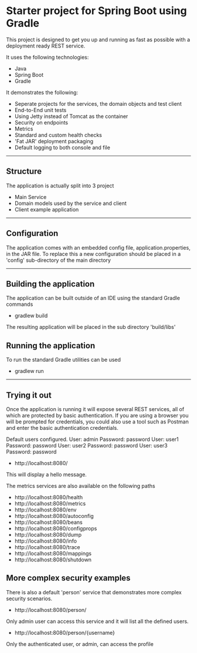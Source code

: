 # Starter project for Spring Boot using Gradle

This project is designed to get you up and running as fast as possible with a deployment ready
REST service.

It uses the following technologies:

 * Java
 * Spring Boot
 * Gradle

It demonstrates the following:

 * Seperate projects for the services, the domain objects and test client
 * End-to-End unit tests
 * Using Jetty instead of Tomcat as the container
 * Security on endpoints
 * Metrics
 * Standard and custom health checks
 * 'Fat JAR' deployment packaging
 * Default logging to both console and file

---
## Structure

The application is actually split into 3 project

 * Main Service
 * Domain models used by the service and client
 * Client example application

---
## Configuration

The application comes with an embedded config file, application.properties, in the JAR file.
To replace this a new configuration should be placed in a 'config' sub-directory of the main directory

---
## Building the application
The application can be built outside of an IDE using the standard Gradle commands

 * gradlew build

The resulting application will be placed in the sub directory 'build/libs'

## Running the application
To run the standard Gradle utilities can be used

 * gradlew run

---
## Trying it out

Once the application is running it will expose several REST services, all of which are protected by basic authentication.  If you
are using a browser you will be prompted for credentials, you could also use a tool such as Postman and enter the basic authentication
credentials.

Default users configured.
User: admin Password: password
User: user1 Password: password
User: user2 Password: password
User: user3 Password: password

 * http://localhost:8080/

This will display a hello message.

The metrics services are also available on the following paths

 * http://localhost:8080/health
 * http://localhost:8080/metrics
 * http://localhost:8080/env
 * http://localhost:8080/autoconfig
 * http://localhost:8080/beans
 * http://localhost:8080/configprops
 * http://localhost:8080/dump
 * http://localhost:8080/info
 * http://localhost:8080/trace
 * http://localhost:8080/mappings
 * http://localhost:8080/shutdown

## More complex security examples

There is also a default 'person' service that demonstrates more complex security scenarios.

 * http://localhost:8080/person/

Only admin user can access this service and it will list all the defined users.

 * http://localhost:8080/person/{username}

Only the authenticated user, or admin, can access the profile